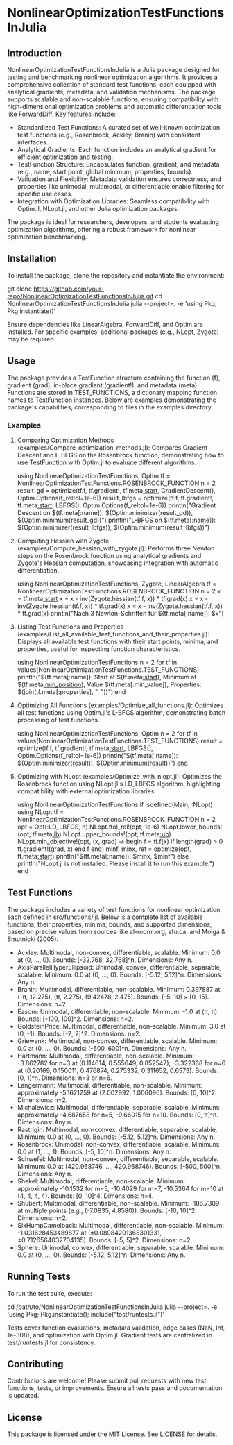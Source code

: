# NonlinearOptimizationTestFunctionsInJulia

## Introduction

NonlinearOptimizationTestFunctionsInJulia is a Julia package designed for testing and benchmarking nonlinear optimization algorithms. It provides a comprehensive collection of standard test functions, each equipped with analytical gradients, metadata, and validation mechanisms. The package supports scalable and non-scalable functions, ensuring compatibility with high-dimensional optimization problems and automatic differentiation tools like ForwardDiff. Key features include:

- Standardized Test Functions: A curated set of well-known optimization test functions (e.g., Rosenbrock, Ackley, Branin) with consistent interfaces.
- Analytical Gradients: Each function includes an analytical gradient for efficient optimization and testing.
- TestFunction Structure: Encapsulates function, gradient, and metadata (e.g., name, start point, global minimum, properties, bounds).
- Validation and Flexibility: Metadata validation ensures correctness, and properties like unimodal, multimodal, or differentiable enable filtering for specific use cases.
- Integration with Optimization Libraries: Seamless compatibility with Optim.jl, NLopt.jl, and other Julia optimization packages.

The package is ideal for researchers, developers, and students evaluating optimization algorithms, offering a robust framework for nonlinear optimization benchmarking.

## Installation

To install the package, clone the repository and instantiate the environment:

git clone https://github.com/your-repo/NonlinearOptimizationTestFunctionsInJulia.git
cd NonlinearOptimizationTestFunctionsInJulia
julia --project=. -e 'using Pkg; Pkg.instantiate()'

Ensure dependencies like LinearAlgebra, ForwardDiff, and Optim are installed. For specific examples, additional packages (e.g., NLopt, Zygote) may be required.

## Usage

The package provides a TestFunction structure containing the function (f), gradient (grad), in-place gradient (gradient!), and metadata (meta). Functions are stored in TEST_FUNCTIONS, a dictionary mapping function names to TestFunction instances. Below are examples demonstrating the package's capabilities, corresponding to files in the examples directory.

### Examples

1. Comparing Optimization Methods (examples/Compare_optimization_methods.jl):
   Compares Gradient Descent and L-BFGS on the Rosenbrock function, demonstrating how to use TestFunction with Optim.jl to evaluate different algorithms.

   using NonlinearOptimizationTestFunctions, Optim
   tf = NonlinearOptimizationTestFunctions.ROSENBROCK_FUNCTION
   n = 2
   result_gd = optimize(tf.f, tf.gradient!, tf.meta[:start](n), GradientDescent(), Optim.Options(f_reltol=1e-6))
   result_lbfgs = optimize(tf.f, tf.gradient!, tf.meta[:start](n), LBFGS(), Optim.Options(f_reltol=1e-6))
   println("Gradient Descent on $(tf.meta[:name]): $(Optim.minimizer(result_gd)), $(Optim.minimum(result_gd))")
   println("L-BFGS on $(tf.meta[:name]): $(Optim.minimizer(result_lbfgs)), $(Optim.minimum(result_lbfgs))")

2. Computing Hessian with Zygote (examples/Compute_hessian_with_zygote.jl):
   Performs three Newton steps on the Rosenbrock function using analytical gradients and Zygote's Hessian computation, showcasing integration with automatic differentiation.

   using NonlinearOptimizationTestFunctions, Zygote, LinearAlgebra
   tf = NonlinearOptimizationTestFunctions.ROSENBROCK_FUNCTION
   n = 2
   x = tf.meta[:start](n)
   x = x - inv(Zygote.hessian(tf.f, x)) * tf.grad(x)
   x = x - inv(Zygote.hessian(tf.f, x)) * tf.grad(x)
   x = x - inv(Zygote.hessian(tf.f, x)) * tf.grad(x)
   println("Nach 3 Newton-Schritten für $(tf.meta[:name]): $x")

3. Listing Test Functions and Properties (examples/List_all_available_test_functions_and_their_properties.jl):
   Displays all available test functions with their start points, minima, and properties, useful for inspecting function characteristics.

   using NonlinearOptimizationTestFunctions
   n = 2
   for tf in values(NonlinearOptimizationTestFunctions.TEST_FUNCTIONS)
       println("$(tf.meta[:name]): Start at $(tf.meta[:start](n)), Minimum at $(tf.meta[:min_position](n)), Value $(tf.meta[:min_value]), Properties: $(join(tf.meta[:properties], ", "))")
   end

4. Optimizing All Functions (examples/Optimize_all_functions.jl):
   Optimizes all test functions using Optim.jl's L-BFGS algorithm, demonstrating batch processing of test functions.

   using NonlinearOptimizationTestFunctions, Optim
   n = 2
   for tf in values(NonlinearOptimizationTestFunctions.TEST_FUNCTIONS)
       result = optimize(tf.f, tf.gradient!, tf.meta[:start](n), LBFGS(), Optim.Options(f_reltol=1e-6))
       println("$(tf.meta[:name]): $(Optim.minimizer(result)), $(Optim.minimum(result))")
   end

5. Optimizing with NLopt (examples/Optimize_with_nlopt.jl):
   Optimizes the Rosenbrock function using NLopt.jl's LD_LBFGS algorithm, highlighting compatibility with external optimization libraries.

   using NonlinearOptimizationTestFunctions
   if isdefined(Main, :NLopt)
       using NLopt
       tf = NonlinearOptimizationTestFunctions.ROSENBROCK_FUNCTION
       n = 2
       opt = Opt(:LD_LBFGS, n)
       NLopt.ftol_rel!(opt, 1e-6)
       NLopt.lower_bounds!(opt, tf.meta[:lb](n))
       NLopt.upper_bounds!(opt, tf.meta[:ub](n))
       NLopt.min_objective!(opt, (x, grad) -> begin
           f = tf.f(x)
           if length(grad) > 0
               tf.gradient!(grad, x)
           end
           f
       end)
       minf, minx, ret = optimize(opt, tf.meta[:start](n))
       println("$(tf.meta[:name]): $minx, $minf")
   else
       println("NLopt.jl is not installed. Please install it to run this example.")
   end

## Test Functions

The package includes a variety of test functions for nonlinear optimization, each defined in src/functions/<functionname>.jl. Below is a complete list of available functions, their properties, minima, bounds, and supported dimensions, based on precise values from sources like al-roomi.org, sfu.ca, and Molga & Smutnicki (2005).

- Ackley: Multimodal, non-convex, differentiable, scalable. Minimum: 0.0 at (0, ..., 0). Bounds: [-32.768, 32.768]^n. Dimensions: Any n.
- AxisParallelHyperEllipsoid: Unimodal, convex, differentiable, separable, scalable. Minimum: 0.0 at (0, ..., 0). Bounds: [-5.12, 5.12]^n. Dimensions: Any n.
- Branin: Multimodal, differentiable, non-scalable. Minimum: 0.397887 at (-π, 12.275), (π, 2.275), (9.42478, 2.475). Bounds: [-5, 10] × [0, 15]. Dimensions: n=2.
- Easom: Unimodal, differentiable, non-scalable. Minimum: -1.0 at (π, π). Bounds: [-100, 100]^2. Dimensions: n=2.
- GoldsteinPrice: Multimodal, differentiable, non-scalable. Minimum: 3.0 at (0, -1). Bounds: [-2, 2]^2. Dimensions: n=2.
- Griewank: Multimodal, non-convex, differentiable, scalable. Minimum: 0.0 at (0, ..., 0). Bounds: [-600, 600]^n. Dimensions: Any n.
- Hartmann: Multimodal, differentiable, non-scalable. Minimum: -3.862782 for n=3 at (0.114614, 0.555649, 0.852547); -3.322368 for n=6 at (0.20169, 0.150011, 0.476874, 0.275332, 0.311652, 0.6573). Bounds: [0, 1]^n. Dimensions: n=3 or n=6.
- Langermann: Multimodal, differentiable, non-scalable. Minimum: approximately -5.1621259 at (2.002992, 1.006096). Bounds: [0, 10]^2. Dimensions: n=2.
- Michalewicz: Multimodal, differentiable, separable, scalable. Minimum: approximately -4.687658 for n=5, -9.66015 for n=10. Bounds: [0, π]^n. Dimensions: Any n.
- Rastrigin: Multimodal, non-convex, differentiable, separable, scalable. Minimum: 0.0 at (0, ..., 0). Bounds: [-5.12, 5.12]^n. Dimensions: Any n.
- Rosenbrock: Unimodal, non-convex, differentiable, scalable. Minimum: 0.0 at (1, ..., 1). Bounds: [-5, 10]^n. Dimensions: Any n.
- Schwefel: Multimodal, non-convex, differentiable, separable, scalable. Minimum: 0.0 at (420.968746, ..., 420.968746). Bounds: [-500, 500]^n. Dimensions: Any n.
- Shekel: Multimodal, differentiable, non-scalable. Minimum: approximately -10.1532 for m=5, -10.4029 for m=7, -10.5364 for m=10 at (4, 4, 4, 4). Bounds: [0, 10]^4. Dimensions: n=4.
- Shubert: Multimodal, differentiable, non-scalable. Minimum: -186.7309 at multiple points (e.g., (-7.0835, 4.8580)). Bounds: [-10, 10]^2. Dimensions: n=2.
- SixHumpCamelback: Multimodal, differentiable, non-scalable. Minimum: -1.031628453489877 at (±0.08984201368301331, ±0.7126564032704135). Bounds: [-5, 5]^2. Dimensions: n=2.
- Sphere: Unimodal, convex, differentiable, separable, scalable. Minimum: 0.0 at (0, ..., 0). Bounds: [-5.12, 5.12]^n. Dimensions: Any n.

## Running Tests

To run the test suite, execute:

cd /path/to/NonlinearOptimizationTestFunctionsInJulia
julia --project=. -e 'using Pkg; Pkg.instantiate(); include("test/runtests.jl")'

Tests cover function evaluations, metadata validation, edge cases (NaN, Inf, 1e-308), and optimization with Optim.jl. Gradient tests are centralized in test/runtests.jl for consistency.

## Contributing

Contributions are welcome! Please submit pull requests with new test functions, tests, or improvements. Ensure all tests pass and documentation is updated.

## License

This package is licensed under the MIT License. See LICENSE for details.